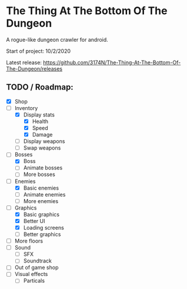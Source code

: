 # The Thing At The Bottom Of The Dungeon
A rogue-like dungeon crawler for android.

Start of project:
10/2/2020

Latest release: https://github.com/3174N/The-Thing-At-The-Bottom-Of-The-Dungeon/releases

## TODO / Roadmap:
- [x] Shop
- [ ] Inventory
  - [x] Display stats
    - [x] Health
    - [x] Speed
    - [x] Damage
  - [ ] Display weapons
  - [ ] Swap weapons
- [ ] Bosses
  - [x] Boss
  - [ ] Animate bosses
  - [ ] More bosses
- [ ] Enemies
  - [x] Basic enemies
  - [ ] Animate enemies
  - [ ] More enemies
- [ ] Graphics
  - [x] Basic graphics
  - [x] Better UI
  - [x] Loading screens
  - [ ] Better graphics
- [ ] More floors
- [ ] Sound
  - [ ] SFX
  - [ ] Soundtrack
- [ ] Out of game shop
- [ ] Visual effects
  - [ ] Particals
